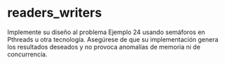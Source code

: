 # readers_writers

Implemente su diseño al problema Ejemplo 24 usando semáforos en Pthreads u otra
tecnología. Asegúrese de que su implementación genera los resultados deseados y
no provoca anomalías de memoria ni de concurrencia.
